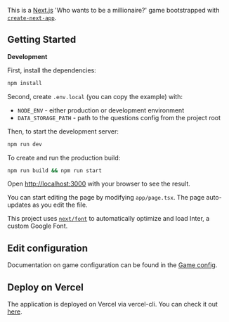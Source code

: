 This is a [Next.js](https://nextjs.org/) 'Who wants to be a millionaire?' game bootstrapped with  
[`create-next-app`](https://github.com/vercel/next.js/tree/canary/packages/create-next-app).

## Getting Started

**Development**

First, install the dependencies:

```bash
npm install
```

Second, create `.env.local` (you can copy the example) with:
- `NODE_ENV` - either production or development environment
- `DATA_STORAGE_PATH` - path to the questions config from the project root

Then, to start the development server:

```bash
npm run dev
```

To create and run the production build:

```bash
npm run build && npm run start
```

Open [http://localhost:3000](http://localhost:3000) with your browser to see the result.

You can start editing the page by modifying `app/page.tsx`. The page auto-updates as you edit the file.

This project uses [`next/font`](https://nextjs.org/docs/basic-features/font-optimization) to automatically optimize and load Inter, a custom Google Font.

## Edit configuration

Documentation on game configuration can be found in the [Game config](./GAME_CONFIG.md).


## Deploy on Vercel

The application is deployed on Vercel via vercel-cli. You can check it out [here](https://who-wants-to-be-a-millionaire-7yhwbi5ps-hryns-projects.vercel.app/).
